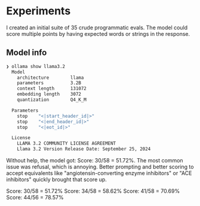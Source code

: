 # Experiments

I created an initial suite of 35 crude programmatic evals. The model could score multiple points by having expected words or strings in the response.

## Model info

```sh
❯ ollama show llama3.2
  Model
    architecture        llama     
    parameters          3.2B      
    context length      131072    
    embedding length    3072      
    quantization        Q4_K_M    

  Parameters
    stop    "<|start_header_id|>"    
    stop    "<|end_header_id|>"      
    stop    "<|eot_id|>"             

  License
    LLAMA 3.2 COMMUNITY LICENSE AGREEMENT                 
    Llama 3.2 Version Release Date: September 25, 2024
```

Without help, the model got: Score: 30/58 = 51.72%. The most common issue was refusal, which is annoying. Better prompting and better scoring to accept equivalents like "angiotensin-converting enzyme inhibitors" or "ACE inhibitors" quickly brought that score up.

Score: 30/58 = 51.72%
Score: 34/58 = 58.62%
Score: 41/58 = 70.69%
Score: 44/56 = 78.57%
